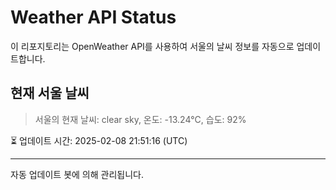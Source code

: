 
# Weather API Status

이 리포지토리는 OpenWeather API를 사용하여 서울의 날씨 정보를 자동으로 업데이트합니다.

## 현재 서울 날씨
> 서울의 현재 날씨: clear sky, 온도: -13.24°C, 습도: 92%

⏳ 업데이트 시간: 2025-02-08 21:51:16 (UTC)

---
자동 업데이트 봇에 의해 관리됩니다.
